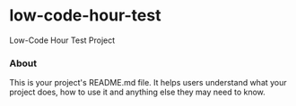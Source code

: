 low-code-hour-test
==================

Low-Code Hour Test Project

### About

This is your project's README.md file. It helps users understand what your
project does, how to use it and anything else they may need to know.